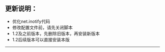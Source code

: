 ## 更新说明：

- 优化net.inotify代码
- 修改配置文件前，请先关闭脚本
- 1.2及之前版本，先删除旧版本，再安装新版本
- 1.2后续版本可以直接安装本版

- -------------------
